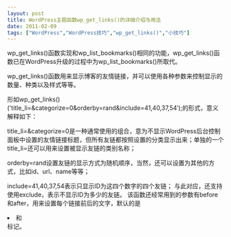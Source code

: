 ```yaml
---
layout: post
title: WordPress主题函数wp_get_links()的详细介绍与用法		
date: 2011-02-09
tags: ["WordPress","WordPress技巧","wp_get_links()","小技巧"]
---
```


wp_get_links()函数实现和wp_list_bookmarks()相同的功能，wp_get_links()函数已在WordPress升级的过程中为wp_list_bookmarks()所取代。

wp_get_links()函数用来显示博客的友情链接，并可以使用各种参数来控制显示的数量、种类以及样式等等。

形如wp_get_links()('title_li=&categorize=0&orderby=rand&include=41,40,37,54′);的形式，意义解释如下：

title_li=&categorize=0是一种通常使用的组合，意为不显示WordPress后台控制面板中设置的友情链接标题，但所有友链都按照设置的分类显示出来；单独的一个title_li=还可以用来设置被显示友链的类别名称；

orderby=rand设置友链的显示方式为随机顺序，当然，还可以设置为其他的方式，比如id、url、name等等；

include=41,40,37,54表示只显示ID为这四个数字的四个友链；
与此对应，还支持使用exclude，表示不显示ID为多少的友链。
该函数还经常用到的参数有before和after，用来设置每个链接前后的文字，默认的是<li>和</li>标记。		